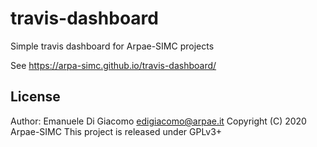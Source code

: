 # travis-dashboard
Simple travis dashboard for Arpae-SIMC projects

See https://arpa-simc.github.io/travis-dashboard/

## License

Author: Emanuele Di Giacomo <edigiacomo@arpae.it>
Copyright (C) 2020 Arpae-SIMC
This project is released under GPLv3+
